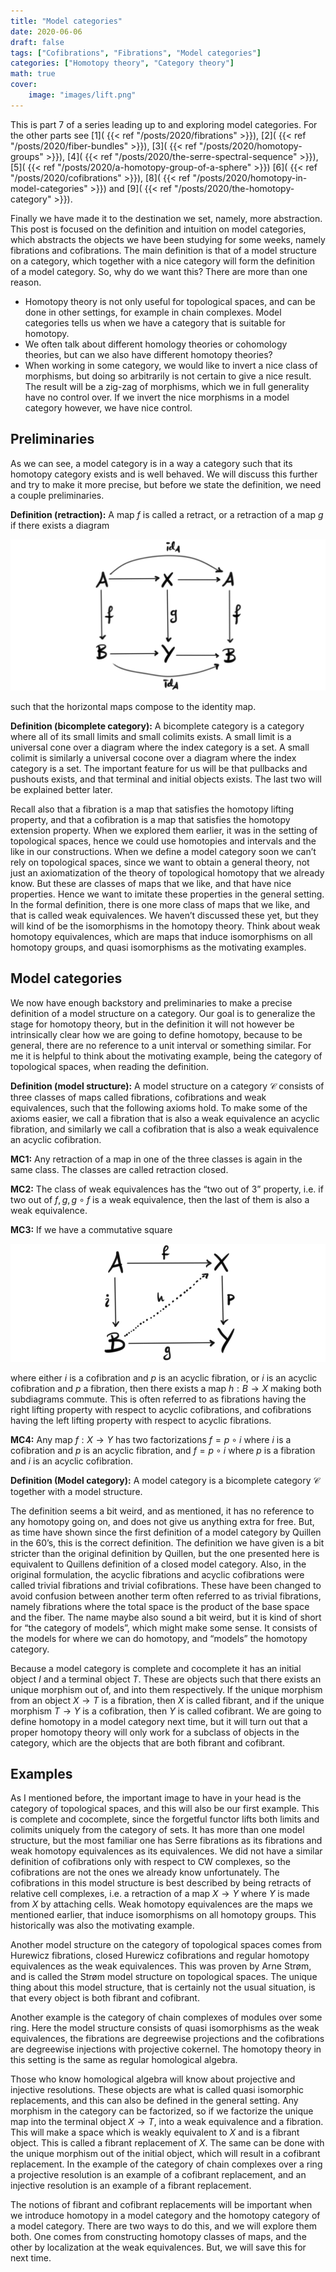 ```yaml
---
title: "Model categories"
date: 2020-06-06
draft: false
tags: ["Cofibrations", "Fibrations", "Model categories"]
categories: ["Homotopy theory", "Category theory"]
math: true
cover:
    image: "images/lift.png"
---
```


This is part 7 of a series leading up to and exploring model categories. For the other parts see 
[1]( {{< ref "/posts/2020/fibrations" >}}),
[2]( {{< ref "/posts/2020/fiber-bundles" >}}),
[3]( {{< ref "/posts/2020/homotopy-groups" >}}),
[4]( {{< ref "/posts/2020/the-serre-spectral-sequence" >}}),
[5]( {{< ref "/posts/2020/a-homotopy-group-of-a-sphere" >}})
[6]( {{< ref "/posts/2020/cofibrations" >}}),
[8]( {{< ref "/posts/2020/homotopy-in-model-categories" >}}) and
[9]( {{< ref "/posts/2020/the-homotopy-category" >}}).

Finally we have made it to the destination we set, namely, more abstraction. This post is focused on the definition and intuition on model categories, which abstracts the objects we have been studying for some weeks, namely fibrations and cofibrations. The main definition is that of a model structure on a category, which together with a nice category will form the definition of a model category. So, why do we want this? There are more than one reason.

- Homotopy theory is not only useful for topological spaces, and can be done in other settings, for example in chain complexes. Model categories tells us when we have a category that is suitable for homotopy.
- We often talk about different homology theories or cohomology theories, but can we also have different homotopy theories?
- When working in some category, we would like to invert a nice class of morphisms, but doing so arbitrarily is not certain to give a nice result. The result will be a zig-zag of morphisms, which we in full generality have no control over. If we invert the nice morphisms in a model category however, we have nice control.

## Preliminaries

As we can see, a model category is in a way a category such that its homotopy category exists and is well behaved. We will discuss this further and try to make it more precise, but before we state the definition, we need a couple preliminaries.

**Definition (retraction):** A map $f$ is called a retract, or a retraction of a map $g$ if there exists a diagram

![Error loading image](images/retraction.png)

such that the horizontal maps compose to the identity map.

**Definition (bicomplete category):** A bicomplete category is a category where all of its small limits and small colimits exists. A small limit is a universal cone over a diagram where the index category is a set. A small colimit is similarly a universal cocone over a diagram where the index category is a set. The important feature for us will be that pullbacks and pushouts exists, and that terminal and initial objects exists. The last two will be explained better later.

Recall also that a fibration is a map that satisfies the homotopy lifting property, and that a cofibration is a map that satisfies the homotopy extension property. When we explored them earlier, it was in the setting of topological spaces, hence we could use homotopies and intervals and the like in our constructions. When we define a model category soon we can’t rely on topological spaces, since we want to obtain a general theory, not just an axiomatization of the theory of topological homotopy that we already know. But these are classes of maps that we like, and that have nice properties. Hence we want to imitate these properties in the general setting. In the formal definition, there is one more class of maps that we like, and that is called weak equivalences. We haven’t discussed these yet, but they will kind of be the isomorphisms in the homotopy theory. Think about weak homotopy equivalences, which are maps that induce isomorphisms on all homotopy groups, and quasi isomorphisms as the motivating examples.

## Model categories

We now have enough backstory and preliminaries to make a precise definition of a model structure on a category. Our goal is to generalize the stage for homotopy theory, but in the definition it will not however be intrinsically clear how we are going to define homotopy, because to be general, there are no reference to a unit interval or something similar. For me it is helpful to think about the motivating example, being the category of topological spaces, when reading the definition.

**Definition (model structure):** A model structure on a category $\mathscr{C}$ consists of three classes of maps called fibrations, cofibrations and weak equivalences, such that the following axioms hold. To make some of the axioms easier, we call a fibration that is also a weak equivalence an acyclic fibration, and similarly we call a cofibration that is also a weak equivalence an acyclic cofibration.

**MC1:** Any retraction of a map in one of the three classes is again in the same class. The classes are called retraction closed.

**MC2:** The class of weak equivalences has the “two out of 3” property, i.e. if two out of $f, g, g\circ f$ is a weak equivalence, then the last of them is also a weak equivalence.

**MC3:** If we have a commutative square

![Error loading image](images/lift.png)

where either $i$ is a cofibration and $p$ is an acyclic fibration, or $i$ is an acyclic cofibration and $p$ a fibration, then there exists a map $h: B \rightarrow X$ making both subdiagrams commute. This is often referred to as fibrations having the right lifting property with respect to acyclic cofibrations, and cofibrations having the left lifting property with respect to acyclic fibrations.

**MC4:** Any map $f:X\rightarrow Y$ has two factorizations $f=p\circ i$ where $i$ is a cofibration and $p$ is an acyclic fibration, and $f=p\circ i$ where $p$ is a fibration and $i$ is an acyclic cofibration.

**Definition (Model category):** A model category is a bicomplete category $\mathscr{C}$ together with a model structure.

The definition seems a bit weird, and as mentioned, it has no reference to any homotopy going on, and does not give us anything extra for free. But, as time have shown since the first definition of a model category by Quillen in the 60’s, this is the correct definition. The definition we have given is a bit stricter than the original definition by Quillen, but the one presented here is equivalent to Quillens definition of a closed model category. Also, in the original formulation, the acyclic fibrations and acyclic cofibrations were called trivial fibrations and trivial cofibrations. These have been changed to avoid confusion between another term often referred to as trivial fibrations, namely fibrations where the total space is the product of the base space and the fiber. The name maybe also sound a bit weird, but it is kind of short for “the category of models”, which might make some sense. It consists of the models for where we can do homotopy, and “models” the homotopy category.

Because a model category is complete and cocomplete it has an initial object $I$ and a terminal object $T$. These are objects such that there exists an unique morphism out of, and into them respectively. If the unique morphism from an object $X\rightarrow T$ is a fibration, then $X$ is called fibrant, and if the unique morphism $T\rightarrow Y$ is a cofibration, then $Y$ is called cofibrant. We are going to define homotopy in a model category next time, but it will turn out that a proper homotopy theory will only work for a subclass of objects in the category, which are the objects that are both fibrant and cofibrant.

## Examples

As I mentioned before, the important image to have in your head is the category of topological spaces, and this will also be our first example. This is complete and cocomplete, since the forgetful functor lifts both limits and colimits uniquely from the category of sets. It has more than one model structure, but the most familiar one has Serre fibrations as its fibrations and weak homotopy equivalences as its equivalences. We did not have a similar definition of cofibrations only with respect to CW complexes, so the cofibrations are not the ones we already know unfortunately. The cofibrations in this model structure is best described by being retracts of relative cell complexes, i.e. a retraction of a map $X\rightarrow Y$ where $Y$ is made from $X$ by attaching cells. Weak homotopy equivalences are the maps we mentioned earlier, that induce isomorphisms on all homotopy groups. This historically was also the motivating example.

Another model structure on the category of topological spaces comes from Hurewicz fibrations, closed Hurewicz cofibrations and regular homotopy equivalences as the weak equivalences. This was proven by Arne Strøm, and is called the Strøm model structure on topological spaces. The unique thing about this model structure, that is certainly not the usual situation, is that every object is both fibrant and cofibrant.

Another example is the category of chain complexes of modules over some ring. Here the model structure consists of quasi isomorphisms as the weak equivalences, the fibrations are degreewise projections and the cofibrations are degreewise injections with projective cokernel. The homotopy theory in this setting is the same as regular homological algebra.

Those who know homological algebra will know about projective and injective resolutions. These objects are what is called quasi isomorphic replacements, and this can also be defined in the general setting. Any morphism in the category can be factorized, so if we factorize the unique map into the terminal object $X\rightarrow T$, into a weak equivalence and a fibration. This will make a space which is weakly equivalent to $X$ and is a fibrant object. This is called a fibrant replacement of $X$. The same can be done with the unique morphism out of the initial object, which will result in a cofibrant replacement. In the example of the category of chain complexes over a ring a projective resolution is an example of a cofibrant replacement, and an injective resolution is an example of a fibrant replacement.

The notions of fibrant and cofibrant replacements will be important when we introduce homotopy in a model category and the homotopy category of a model category. There are two ways to do this, and we will explore them both. One comes from constructing homotopy classes of maps, and the other by localization at the weak equivalences. But, we will save this for next time.
